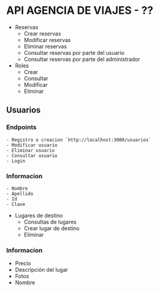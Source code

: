 # API AGENCIA DE VIAJES - ??

- Reservas
    - Crear reservas
    - Modificar reservas
    - Eliminar reservas
    - Consultar reservas por parte del usuario
    - Consultar reservas por parte del administrador
- Roles
    - Crear
    - Consultar
    - Modificar
    - Eliminar
## Usuarios
### Endpoints
    - Registro o creacion `http://localhost:3000/usuarios`
    - Modificar usuario
    - Eliminar usuario 
    - Consultar usuario
    - Login
### Informacion
    - Nombre
    - Apellido
    - Id
    - Clave


- Lugares de destino
    - Consultas de lugares
    - Crear lugar de destino
    - Eliminar 
### Informacion
- Precio
- Descripción del lugar
- Fotos
- Nombre 



